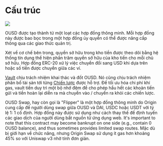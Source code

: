 # Cấu trúc

![](../.gitbook/assets/ousd_docs_graphics\_3.png)

OUSD được tạo thành từ một loạt các hợp đồng thông minh. Mỗi hợp đồng này được bao bọc trong một hợp đồng ủy quyền có thể được nâng cấp thông qua các giao thức quản trị.

Xét về cơ chế bên trong, quyền sở hữu trong kho tiền được theo dõi bằng hệ thống tín dụng thể hiện phần trăm quyền sở hữu của kho tiền cho mỗi chủ sở hữu. Hợp đồng ERC-20 xử lý việc chuyển đổi sang USD khi dựa trên hoặc số tiền được chuyển giữa các ví.

[Vault](api/vault.md) chịu trách nhiệm khai thác và đốt OUSD. Nó cũng chịu trách nhiệm phân bổ tài sản tới từng [Chiến lược](../core-concepts/supported-strategies/) được hỗ trợ. Để tối ưu hóa chi phí khí gas, vault tiền duy trì một bộ nhớ đệm để cho phép hầu hết các khoản tiền gửi và tiền hoàn lại diễn ra mà chuyển vào / chuyển ra khỏi các chiến lược.

OUSD Swap, hay còn gọi là "Flipper" là một hợp đồng thông minh do Origin cung cấp để người dùng swap giữa OUSD và DAI, USDC hoặc USDT với tỷ lệ 1: 1 cố định. Hợp đồng này được sử dụng như cách thay thế để định tuyến các giao dịch của người dùng bắt nguồn từ ứng dụng web. It's important to note that this contract may become bankrupt on one side (e.g., contain 0 OUSD balance), and thus sometimes provides limited swap routes. Mặc dù bị giới hạn về chức năng, nhưng Origin Swap sử dụng ít gas hơn khoảng 45% so với Uniswap v3 nhờ tính đơn giản.

